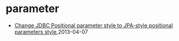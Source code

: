 # parameter
* [Change JDBC Positional parameter style to JPA-style positional parameters style](/2013/2013-04-07-hql-parameters-style),2013-04-07
